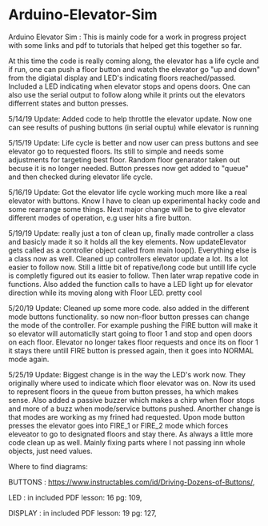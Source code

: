 # Arduino-Elevator-Sim
Arduino Elevator Sim : This is mainly code for a work in progress project with some links and pdf to tutorials that helped get this together so far.

At this time the code is really coming along, the elevator has a life cycle and if run, one can push a floor button and watch the elevator go "up and down" from the digiatal display and LED's indicating floors reached/passed. Included a LED indicating when elevator stops and opens doors. One can also use the serial output to follow along  while it prints out the elevators differrent states and button presses. 

5/14/19
Update: Added code to help throttle the elevator update. Now one can see results of pushing buttons (in serial ouptu) while elevator is running 

5/15/19
Update: Life cycle is better and now user can press buttons and see elevator go to requested floors. Its still to simple and needs some adjustments for targeting best floor.
Random floor genarator taken out becuse it is no longer needed. Button presses now get added to "queue" and then checked during elevator life cycle.

5/16/19
Update: Got the elevator life cycle working much more like a real elevator with buttons. Know I have to clean up experimental hacky code and some rearrange some things. Next major change will be to give elevator different modes of operation, e.g user hits a fire button.

5/19/19
Update: really just a ton of clean up, finally made controller a class and basicly made it so it holds all the key elements. Now updateElevator gets called as a controller object called from main loop().
Everything else is a class now as well. Cleaned up controllers elevator update a lot. Its a lot easier to follow now. Still a little bit of repative/long code but untill life cycle is completly figured out its easier to follow. Then later wrap repative code in functions. Also added the function calls to have a LED light up for elevator direction while its moving along with Floor LED. pretty cool

5/20/19
Update: Cleaned up some more code. also added in the different mode buttons functionality. so now non-floor button presses can change the mode of the controller. For example
pushing the FIRE button will make it so elevator will automaticlly start going to floor 1 and stop and open doors on each floor. Elevator no longer takes floor requests and once its
on floor 1 it stays there untill FIRE button is pressed again, then it goes into NORMAL mode again.

5/25/19
Update: Biggest change is in the way the LED's work now. They originally where used to indicate which floor elevator was on. Now its used to represent floors in the queue from button presses, ha which makes sense. Also added a passive buzzer which makes a chirp when floor stops and more of a buzz when mode/service buttons pushed. Anorther change is that modes are working  as my frined had requested. Upon mode button presses the elevator goes into FIRE_1 or FIRE_2 mode which forces eleveator to go to designated floors and stay there. As always a little more code clean up as well. Mainly fixing parts where I not passing inn whole objects, just need values.  

Where to find diagrams:

BUTTONS : https://www.instructables.com/id/Driving-Dozens-of-Buttons/,

LED     : in included PDF lesson: 16 pg: 109,

DISPLAY : in included PDF lesson: 19 pg: 127,
